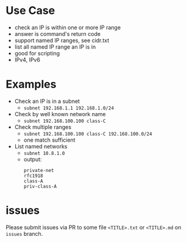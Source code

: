 
Use Case
===

- check an IP is within one or more IP range
- answer is command's return code
- support named IP ranges, see cidr.txt
- list all named IP range an IP is in
- good for scripting
- IPv4, IPv6

Examples
===

- Check an IP is in a subnet
  - `subnet 192.168.1.1 192.168.1.0/24`
- Check by well known network name
  - `subnet 192.168.100.100 class-C`
- Check multiple ranges
  - `subnet 192.168.100.100 class-C 192.168.100.0/24`
  - one match sufficient
- List named networks
  - `subnet 10.8.1.0`
  - output:
    ```
    private-net
    rfc1918
    class-A
    priv-class-A
    ```


# issues
Please submit issues via PR to some file `<TITLE>.txt` or `<TITLE>.md` on `issues` branch.
